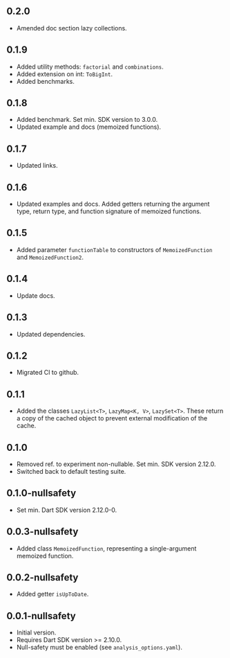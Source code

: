 ## 0.2.0
- Amended doc section lazy collections.

## 0.1.9

- Added utility methods: `factorial` and `combinations`.
- Added extension on int: `ToBigInt`.
- Added benchmarks.


## 0.1.8

- Added benchmark. Set min. SDK version to 3.0.0.
- Updated example and docs (memoized functions).

## 0.1.7

- Updated links.

## 0.1.6

- Updated examples and docs. Added getters returning the argument type,
  return type, and function signature of memoized functions.

## 0.1.5

- Added parameter `functionTable` to constructors of `MemoizedFunction`
  and `MemoizedFunction2`.

## 0.1.4

- Update docs.

## 0.1.3

- Updated dependencies.

## 0.1.2

- Migrated CI to github.

## 0.1.1

- Added the classes `LazyList<T>`, `LazyMap<K, V>`, `LazySet<T>`.
  These return a copy of the cached object to prevent external modification
  of the cache.

## 0.1.0

- Removed ref. to experiment non-nullable. Set min. SDK version 2.12.0.
- Switched back to default testing suite.

## 0.1.0-nullsafety

- Set min. Dart SDK version 2.12.0-0.

## 0.0.3-nullsafety

- Added class `MemoizedFunction`, representing a single-argument memoized function.

## 0.0.2-nullsafety

- Added getter `isUpToDate`.

## 0.0.1-nullsafety

- Initial version.
- Requires Dart SDK version >= 2.10.0.
- Null-safety must be enabled (see `analysis_options.yaml`).
